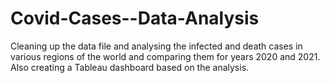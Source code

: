 # Covid-Cases--Data-Analysis
Cleaning up the data file and analysing the infected and death cases in various regions of the world and comparing them for years 2020 and 2021.
Also creating a Tableau dashboard based on the analysis.

